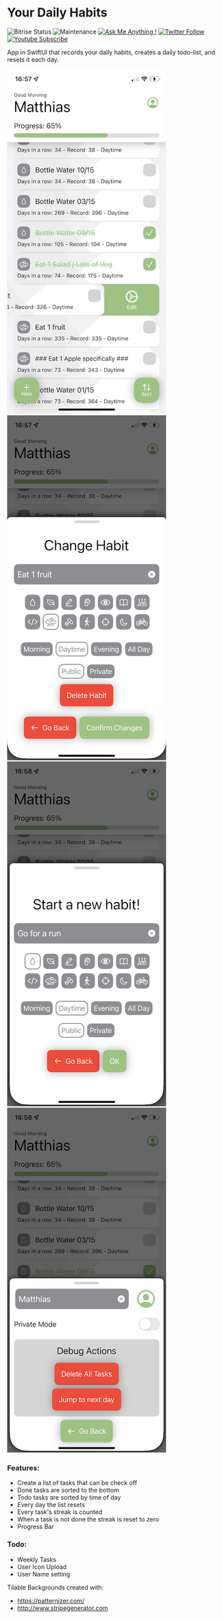 # Your Daily Habits

![Bitrise Status](https://app.bitrise.io/app/b70a2cae9d2770ac/status.svg?token=IJw5gV1eKNSczg9Lustiqg&branch=main) ![Maintenance](https://img.shields.io/badge/Maintained%3F-yes-green.svg) [![Ask Me Anything !](https://img.shields.io/badge/Ask%20me-anything-1abc9c.svg)](https://twitter.com/matthias_code) [![Twitter Follow](https://img.shields.io/twitter/follow/matthias_code.svg?style=social&label=Follow)](https://twitter.com/matthias_code) [![Youtube Subscribe](https://img.shields.io/youtube/channel/subscribers/UCvMdsKesM05bIG0eq7M5z1g?style=social)](https://www.youtube.com/channel/UCvMdsKesM05bIG0eq7M5z1g?sub_confirmation=1)

App in SwiftUI that records your daily habits, creates a daily todo-list, and resets it each day.

![screenshot](media/screenshot_05.png)
![screenshot](media/screenshot_06.png)
![screenshot](media/screenshot_07.png)
![screenshot](media/screenshot_08.png)

### Features:
- Create a list of tasks that can be check off
- Done tasks are sorted to the bottom
- Todo tasks are sorted by time of day
- Every day the list resets
- Every task's streak is counted
- When a task is not done the streak is reset to zero
- Progress Bar

### Todo:
- Weekly Tasks
- User Icon Upload
- User Name setting

Tilable Backgrounds created with:
- https://patternizer.com/
- http://www.stripegenerator.com
